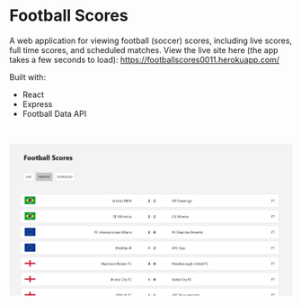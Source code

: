 # Football Scores

A web application for viewing football (soccer) scores, including live scores, full time scores, and scheduled matches. View the live site here (the app takes a few seconds to load): https://footballscores0011.herokuapp.com/

Built with:
- React
- Express
- Football Data API

&nbsp;

![Demo](demo.jpg)
